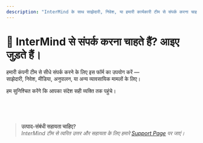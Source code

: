 ```yaml
---
description: "InterMind के साथ साझेदारी, निवेश, या हमारी कार्यकारी टीम से संपर्क करना चाहते हैं? व्यावसायिक पूछताछ, मीडिया अनुरोध, या कानूनी मामलों के लिए इस फॉर्म का उपयोग करें।"
---
```


# 🤝 InterMind से संपर्क करना चाहते हैं? आइए जुड़ते हैं।

हमारी कंपनी टीम से सीधे संपर्क करने के लिए इस फॉर्म का उपयोग करें —  
साझेदारी, निवेश, मीडिया, अनुपालन, या अन्य व्यावसायिक मामलों के लिए।

हम सुनिश्चित करेंगे कि आपका संदेश सही व्यक्ति तक पहुंचे।

<br>

<ContactForm
  :inline="true"
  formStyle="margin: 1rem auto;"
  categoryLabel="आप हमसे संपर्क करने का क्या कारण है? *"
  categoryPlaceholderText="अपना विषय चुनें..."
  messageLabel="संदेश *"
  messagePlaceholderText="कोई भी प्रासंगिक पृष्ठभूमि, समयसीमा, या संदर्भ साझा करें जिस पर आप हमसे विचार करवाना चाहते हैं।"
  buttonText="अपना संदेश भेजें"  
  :services="[
    'रणनीतिक साझेदारी का अवसर',
    'निवेश या फंडिंग चर्चा',
    'एंटरप्राइज समाधान पूछताछ',
    'मीडिया और प्रेस अनुरोध',
    'कानूनी या अनुपालन मामला',
    'सुरक्षा चिंता या रिपोर्ट',
    'व्यावसायिक विकास प्रस्ताव',
    'सामान्य व्यावसायिक पूछताछ'
  ]"
/>

<br>

> **उत्पाद-संबंधी सहायता चाहिए?**  
> _InterMind टीम से त्वरित उत्तर और सहायता के लिए हमारे [Support Page](../help) पर जाएं।_